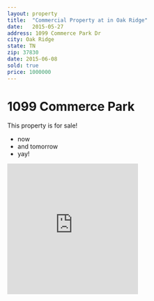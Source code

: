 ```yaml
---
layout: property
title:  "Commercial Property at in Oak Ridge"
date:   2015-05-27
address: 1099 Commerce Park Dr
city: Oak Ridge
state: TN
zip: 37830
date: 2015-06-08
sold: true
price: 1000000
---
```


# 1099 Commerce Park

This property is for sale!

- now
- and tomorrow
- yay! 

<iframe src="https://www.google.com/maps?q=Randall Miller %26 Associates&near=300 E Broadway, Logansport, IN 46947" height="300" frameborder="0" style="border:0"></iframe>
